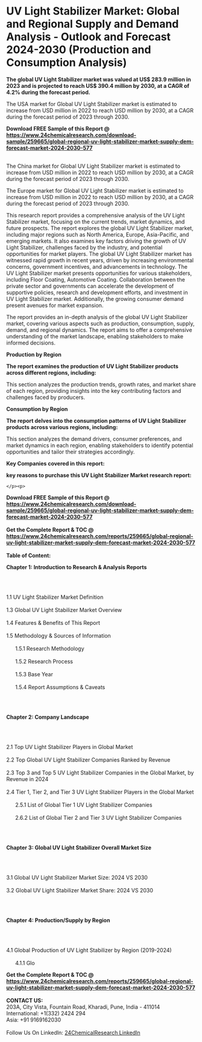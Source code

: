<h1>UV Light Stabilizer Market: Global and Regional Supply and Demand Analysis - Outlook and Forecast 2024-2030 (Production and Consumption Analysis)</h1><p><strong>The global UV Light Stabilizer market was valued at US$ 283.9 million in 2023 and is projected to reach US$ 390.4 million by 2030, at a CAGR of 4.2% during the forecast period.</strong></p><p>
</p><p>The USA market for Global UV Light Stabilizer market is estimated to increase from USD million in 2022 to reach USD million by 2030, at a CAGR during the forecast period of 2023 through 2030.</p><div><b>Download FREE Sample of this Report @ 
            <a href="https://www.24chemicalresearch.com/download-sample/259665/global-regional-uv-light-stabilizer-market-supply-dem-forecast-market-2024-2030-577">
            https://www.24chemicalresearch.com/download-sample/259665/global-regional-uv-light-stabilizer-market-supply-dem-forecast-market-2024-2030-577</a></b></div><br><p>
</p><p>The China market for Global UV Light Stabilizer market is estimated to increase from USD million in 2022 to reach USD million by 2030, at a CAGR during the forecast period of 2023 through 2030.</p><p>
</p><p>The Europe market for Global UV Light Stabilizer market is estimated to increase from USD million in 2022 to reach USD million by 2030, at a CAGR during the forecast period of 2023 through 2030.</p><p>
</p><p>This research report provides a comprehensive analysis of the UV Light Stabilizer market, focusing on the current trends, market dynamics, and future prospects. The report explores the global UV Light Stabilizer market, including major regions such as North America, Europe, Asia-Pacific, and emerging markets. It also examines key factors driving the growth of UV Light Stabilizer, challenges faced by the industry, and potential opportunities for market players. The global UV Light Stabilizer market has witnessed rapid growth in recent years, driven by increasing environmental concerns, government incentives, and advancements in technology. The UV Light Stabilizer market presents opportunities for various stakeholders, including Floor Coating, Automotive Coating. Collaboration between the private sector and governments can accelerate the development of supportive policies, research and development efforts, and investment in UV Light Stabilizer market. Additionally, the growing consumer demand present avenues for market expansion.</p><p>
</p><p>The report provides an in-depth analysis of the global UV Light Stabilizer market, covering various aspects such as production, consumption, supply, demand, and regional dynamics. The report aims to offer a comprehensive understanding of the market landscape, enabling stakeholders to make informed decisions.</p><p>
</p><p><strong>Production by Region</strong></p><p>
</p><p><strong>The report examines the production of UV Light Stabilizer products across different regions, including:</strong></p><p>
</p><p>
</p><p>This section analyzes the production trends, growth rates, and market share of each region, providing insights into the key contributing factors and challenges faced by producers.</p><p>
</p><p><strong>Consumption by Region</strong></p><p>
</p><p><strong>The report delves into the consumption patterns of UV Light Stabilizer products across various regions, including:</strong></p><p>
</p><p>
</p><p>This section analyzes the demand drivers, consumer preferences, and market dynamics in each region, enabling stakeholders to identify potential opportunities and tailor their strategies accordingly.</p><p>
<strong>Key Companies covered in this report:</strong></p><p>
</p><p>
</p><p><strong>key reasons to purchase this UV Light Stabilizer Market research report:</strong></p><p>

	</p><p>

</p><div><b>Download FREE Sample of this Report @ 
            <a href="https://www.24chemicalresearch.com/download-sample/259665/global-regional-uv-light-stabilizer-market-supply-dem-forecast-market-2024-2030-577">
            https://www.24chemicalresearch.com/download-sample/259665/global-regional-uv-light-stabilizer-market-supply-dem-forecast-market-2024-2030-577</a></b></div><br><div><b>Get the Complete Report & TOC @ 
            <a href="https://www.24chemicalresearch.com/reports/259665/global-regional-uv-light-stabilizer-market-supply-dem-forecast-market-2024-2030-577">
            https://www.24chemicalresearch.com/reports/259665/global-regional-uv-light-stabilizer-market-supply-dem-forecast-market-2024-2030-577</a></b></div><br>
            <b>Table of Content:</b><p><p><strong>Chapter 1: Introduction to Research &amp; Analysis Reports</strong></p><br />
<br />
<p>1.1 UV Light Stabilizer Market Definition<br /><br />
1.3 Global UV Light Stabilizer Market Overview<br /><br />
1.4 Features &amp; Benefits of This Report<br /><br />
1.5 Methodology &amp; Sources of Information<br /><br />
&nbsp;&nbsp;&nbsp;&nbsp;&nbsp; 1.5.1 Research Methodology<br /><br />
&nbsp;&nbsp;&nbsp;&nbsp;&nbsp; 1.5.2 Research Process<br /><br />
&nbsp;&nbsp;&nbsp;&nbsp;&nbsp; 1.5.3 Base Year<br /><br />
&nbsp;&nbsp;&nbsp;&nbsp;&nbsp; 1.5.4 Report Assumptions &amp; Caveats</p><br />
<br />
<p><strong>Chapter 2: Company Landscape</strong></p><br />
<br />
<p>2.1 Top UV Light Stabilizer Players in Global Market<br /><br />
2.2 Top Global UV Light Stabilizer Companies Ranked by Revenue<br /><br />
2.3 Top 3 and Top 5 UV Light Stabilizer Companies in the Global Market, by Revenue in 2024<br /><br />
2.4 Tier 1, Tier 2, and Tier 3 UV Light Stabilizer Players in the Global Market<br /><br />
&nbsp;&nbsp;&nbsp;&nbsp;&nbsp; 2.5.1 List of Global Tier 1 UV Light Stabilizer Companies<br /><br />
&nbsp;&nbsp;&nbsp;&nbsp;&nbsp; 2.6.2 List of Global Tier 2 and Tier 3 UV Light Stabilizer Companies</p><br />
<br />
<p><strong>Chapter 3: Global UV Light Stabilizer Overall Market Size</strong></p><br />
<br />
<p>3.1 Global UV Light Stabilizer Market Size: 2024 VS 2030<br /><br />
3.2 Global UV Light Stabilizer Market Share: 2024 VS 2030</p><br />
<br />
<p><strong>Chapter 4: Production/Supply by Region</strong></p><br />
<br />
<p>4.1 Global Production of UV Light Stabilizer by Region (2019-2024)<br /><br />
&nbsp;&nbsp;&nbsp;&nbsp;&nbsp; 4.1.1 Glo</p><div><b>Get the Complete Report & TOC @ 
            <a href="https://www.24chemicalresearch.com/reports/259665/global-regional-uv-light-stabilizer-market-supply-dem-forecast-market-2024-2030-577">
            https://www.24chemicalresearch.com/reports/259665/global-regional-uv-light-stabilizer-market-supply-dem-forecast-market-2024-2030-577</a></b></div><br><b>CONTACT US:</b><br>
            203A, City Vista, Fountain Road, Kharadi, Pune, India - 411014<br>
            International: +1(332) 2424 294<br>
            Asia: +91 9169162030 <br><br>
            Follow Us On LinkedIn: <a href="https://www.linkedin.com/company/24chemicalresearch/">24ChemicalResearch LinkedIn</a>